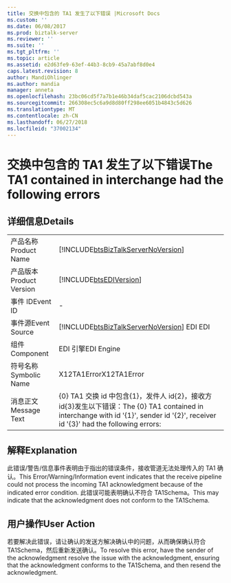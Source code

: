 ```yaml
---
title: 交换中包含的 TA1 发生了以下错误 |Microsoft Docs
ms.custom: ''
ms.date: 06/08/2017
ms.prod: biztalk-server
ms.reviewer: ''
ms.suite: ''
ms.tgt_pltfrm: ''
ms.topic: article
ms.assetid: e2d63fe9-63ef-44b3-8cb9-45a7abf8d0e4
caps.latest.revision: 8
author: MandiOhlinger
ms.author: mandia
manager: anneta
ms.openlocfilehash: 23bc06cd5f7a7b1e46b34daf5cac2106dcbd543a
ms.sourcegitcommit: 266308ec5c6a9d8d80ff298ee6051b4843c5d626
ms.translationtype: MT
ms.contentlocale: zh-CN
ms.lasthandoff: 06/27/2018
ms.locfileid: "37002134"
---
```

# <a name="the-ta1-contained-in-interchange-had-the-following-errors"></a><span data-ttu-id="58465-102">交换中包含的 TA1 发生了以下错误</span><span class="sxs-lookup"><span data-stu-id="58465-102">The TA1 contained in interchange had the following errors</span></span>
## <a name="details"></a><span data-ttu-id="58465-103">详细信息</span><span class="sxs-lookup"><span data-stu-id="58465-103">Details</span></span>  
  
|                 |                                                                                                                  |
|-----------------|------------------------------------------------------------------------------------------------------------------|
|  <span data-ttu-id="58465-104">产品名称</span><span class="sxs-lookup"><span data-stu-id="58465-104">Product Name</span></span>   |                [!INCLUDE[btsBizTalkServerNoVersion](../includes/btsbiztalkservernoversion-md.md)]                |
| <span data-ttu-id="58465-105">产品版本</span><span class="sxs-lookup"><span data-stu-id="58465-105">Product Version</span></span> |                            [!INCLUDE[btsEDIVersion](../includes/btsediversion-md.md)]                            |
|    <span data-ttu-id="58465-106">事件 ID</span><span class="sxs-lookup"><span data-stu-id="58465-106">Event ID</span></span>     |                                                        -                                                         |
|  <span data-ttu-id="58465-107">事件源</span><span class="sxs-lookup"><span data-stu-id="58465-107">Event Source</span></span>   |              [!INCLUDE[btsBizTalkServerNoVersion](../includes/btsbiztalkservernoversion-md.md)]<span data-ttu-id="58465-108"> EDI</span><span class="sxs-lookup"><span data-stu-id="58465-108"> EDI</span></span>              |
|    <span data-ttu-id="58465-109">组件</span><span class="sxs-lookup"><span data-stu-id="58465-109">Component</span></span>    |                                                    <span data-ttu-id="58465-110">EDI 引擎</span><span class="sxs-lookup"><span data-stu-id="58465-110">EDI Engine</span></span>                                                    |
|  <span data-ttu-id="58465-111">符号名称</span><span class="sxs-lookup"><span data-stu-id="58465-111">Symbolic Name</span></span>  |                                                   <span data-ttu-id="58465-112">X12TA1Error</span><span class="sxs-lookup"><span data-stu-id="58465-112">X12TA1Error</span></span>                                                    |
|  <span data-ttu-id="58465-113">消息正文</span><span class="sxs-lookup"><span data-stu-id="58465-113">Message Text</span></span>   | <span data-ttu-id="58465-114">{0} TA1 交换 id 中包含{1}，发件人 id{2}，接收方 id{3}发生以下错误：</span><span class="sxs-lookup"><span data-stu-id="58465-114">The {0} TA1 contained in interchange with id '{1}', sender id '{2}', receiver id '{3}' had the following errors:</span></span> |
  
## <a name="explanation"></a><span data-ttu-id="58465-115">解释</span><span class="sxs-lookup"><span data-stu-id="58465-115">Explanation</span></span>  
 <span data-ttu-id="58465-116">此错误/警告/信息事件表明由于指出的错误条件，接收管道无法处理传入的  TA1  确认。</span><span class="sxs-lookup"><span data-stu-id="58465-116">This Error/Warning/Information event indicates that the receive pipeline could not process the incoming TA1 acknowledgment because of the indicated error condition.</span></span> <span data-ttu-id="58465-117">此错误可能表明确认不符合 TA1Schema。</span><span class="sxs-lookup"><span data-stu-id="58465-117">This may indicate that the acknowledgment does not conform to the TA1Schema.</span></span>  
  
## <a name="user-action"></a><span data-ttu-id="58465-118">用户操作</span><span class="sxs-lookup"><span data-stu-id="58465-118">User Action</span></span>  
 <span data-ttu-id="58465-119">若要解决此错误，请让确认的发送方解决确认中的问题，从而确保确认符合 TA1Schema，然后重新发送确认。</span><span class="sxs-lookup"><span data-stu-id="58465-119">To resolve this error, have the sender of the acknowledgment resolve the issue with the acknowledgment, ensuring that the acknowledgment conforms to the TA1Schema, and then resend the acknowledgment.</span></span>